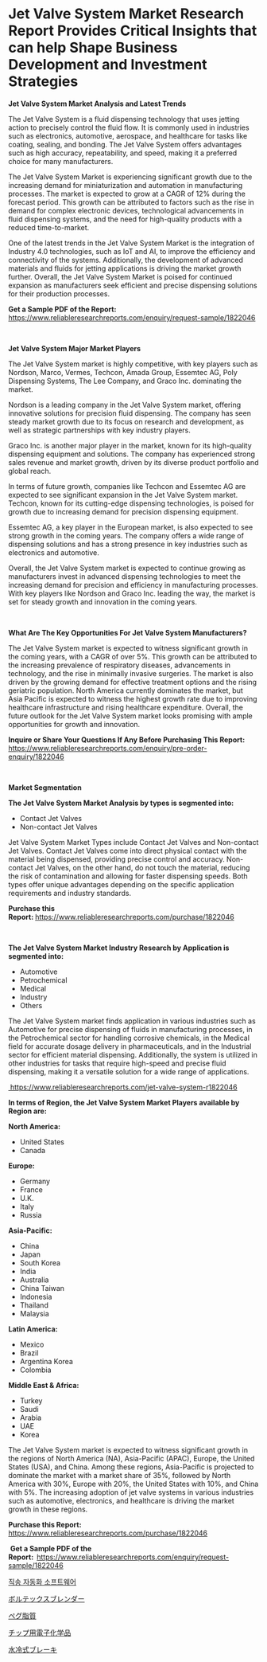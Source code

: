 <p><h1>Jet Valve System Market Research Report Provides Critical Insights that can help Shape Business Development and Investment Strategies</h1></p><p><strong>Jet Valve System Market Analysis and Latest Trends</strong></p>
<p><p>The Jet Valve System is a fluid dispensing technology that uses jetting action to precisely control the fluid flow. It is commonly used in industries such as electronics, automotive, aerospace, and healthcare for tasks like coating, sealing, and bonding. The Jet Valve System offers advantages such as high accuracy, repeatability, and speed, making it a preferred choice for many manufacturers.</p><p>The Jet Valve System Market is experiencing significant growth due to the increasing demand for miniaturization and automation in manufacturing processes. The market is expected to grow at a CAGR of 12% during the forecast period. This growth can be attributed to factors such as the rise in demand for complex electronic devices, technological advancements in fluid dispensing systems, and the need for high-quality products with a reduced time-to-market.</p><p>One of the latest trends in the Jet Valve System Market is the integration of Industry 4.0 technologies, such as IoT and AI, to improve the efficiency and connectivity of the systems. Additionally, the development of advanced materials and fluids for jetting applications is driving the market growth further. Overall, the Jet Valve System Market is poised for continued expansion as manufacturers seek efficient and precise dispensing solutions for their production processes.</p></p>
<p><strong>Get a Sample PDF of the Report:&nbsp;</strong> <a href="https://www.reliableresearchreports.com/enquiry/request-sample/1822046">https://www.reliableresearchreports.com/enquiry/request-sample/1822046</a></p>
<p>&nbsp;</p>
<p><strong>Jet Valve System Major Market Players</strong></p>
<p><p>The Jet Valve System market is highly competitive, with key players such as Nordson, Marco, Vermes, Techcon, Amada Group, Essemtec AG, Poly Dispensing Systems, The Lee Company, and Graco Inc. dominating the market.</p><p>Nordson is a leading company in the Jet Valve System market, offering innovative solutions for precision fluid dispensing. The company has seen steady market growth due to its focus on research and development, as well as strategic partnerships with key industry players.</p><p>Graco Inc. is another major player in the market, known for its high-quality dispensing equipment and solutions. The company has experienced strong sales revenue and market growth, driven by its diverse product portfolio and global reach.</p><p>In terms of future growth, companies like Techcon and Essemtec AG are expected to see significant expansion in the Jet Valve System market. Techcon, known for its cutting-edge dispensing technologies, is poised for growth due to increasing demand for precision dispensing equipment.</p><p>Essemtec AG, a key player in the European market, is also expected to see strong growth in the coming years. The company offers a wide range of dispensing solutions and has a strong presence in key industries such as electronics and automotive.</p><p>Overall, the Jet Valve System market is expected to continue growing as manufacturers invest in advanced dispensing technologies to meet the increasing demand for precision and efficiency in manufacturing processes. With key players like Nordson and Graco Inc. leading the way, the market is set for steady growth and innovation in the coming years.</p></p>
<p>&nbsp;</p>
<p><strong>What Are The Key Opportunities For Jet Valve System Manufacturers?</strong></p>
<p><p>The Jet Valve System market is expected to witness significant growth in the coming years, with a CAGR of over 5%. This growth can be attributed to the increasing prevalence of respiratory diseases, advancements in technology, and the rise in minimally invasive surgeries. The market is also driven by the growing demand for effective treatment options and the rising geriatric population. North America currently dominates the market, but Asia Pacific is expected to witness the highest growth rate due to improving healthcare infrastructure and rising healthcare expenditure. Overall, the future outlook for the Jet Valve System market looks promising with ample opportunities for growth and innovation.</p></p>
<p><strong>Inquire or Share Your Questions If Any Before Purchasing This Report:</strong> <a href="https://www.reliableresearchreports.com/enquiry/pre-order-enquiry/1822046">https://www.reliableresearchreports.com/enquiry/pre-order-enquiry/1822046</a></p>
<p>&nbsp;</p>
<p><strong>Market Segmentation</strong></p>
<p><strong>The Jet Valve System Market Analysis by types is segmented into:</strong></p>
<p><ul><li>Contact Jet Valves</li><li>Non-contact Jet Valves</li></ul></p>
<p><p>Jet Valve System Market Types include Contact Jet Valves and Non-contact Jet Valves. Contact Jet Valves come into direct physical contact with the material being dispensed, providing precise control and accuracy. Non-contact Jet Valves, on the other hand, do not touch the material, reducing the risk of contamination and allowing for faster dispensing speeds. Both types offer unique advantages depending on the specific application requirements and industry standards.</p></p>
<p><strong>Purchase this Report:&nbsp;</strong><a href="https://www.reliableresearchreports.com/purchase/1822046">https://www.reliableresearchreports.com/purchase/1822046</a></p>
<p>&nbsp;</p>
<p><strong>The Jet Valve System Market Industry Research by Application is segmented into:</strong></p>
<p><ul><li>Automotive</li><li>Petrochemical</li><li>Medical</li><li>Industry</li><li>Others</li></ul></p>
<p><p>The Jet Valve System market finds application in various industries such as Automotive for precise dispensing of fluids in manufacturing processes, in the Petrochemical sector for handling corrosive chemicals, in the Medical field for accurate dosage delivery in pharmaceuticals, and in the Industrial sector for efficient material dispensing. Additionally, the system is utilized in other industries for tasks that require high-speed and precise fluid dispensing, making it a versatile solution for a wide range of applications.</p></p>
<p><a href="https://www.reliableresearchreports.com/jet-valve-system-r1822046">&nbsp;https://www.reliableresearchreports.com/jet-valve-system-r1822046</a></p>
<p><strong>In terms of Region, the Jet Valve System Market Players available by Region are:</strong></p>
<p>
    <p> <strong> North America: </strong>
        <ul>
            <li>United States</li>
            <li>Canada</li>
        </ul>
        </p> 
    <p> <strong> Europe: </strong>
        <ul>
            <li>Germany</li>
            <li>France</li>
            <li>U.K.</li>
            <li>Italy</li>
            <li>Russia</li>
        </ul>
        </p> 
    <p> <strong> Asia-Pacific: </strong>
        <ul>
            <li>China</li>
            <li>Japan</li>
            <li>South Korea</li>
            <li>India</li>
            <li>Australia</li>
            <li>China Taiwan</li>
            <li>Indonesia</li>
            <li>Thailand</li>
            <li>Malaysia</li>
        </ul>
        </p> 
    <p> <strong> Latin America: </strong>
        <ul>
            <li>Mexico</li>
            <li>Brazil</li>
            <li>Argentina Korea</li>
            <li>Colombia</li>
        </ul>
        </p> 
    <p> <strong> Middle East & Africa: </strong>
        <ul>
            <li>Turkey</li>
            <li>Saudi</li>
            <li>Arabia</li>
            <li>UAE</li>
            <li>Korea</li>
        </ul>
    </p>
    </p>
<p><p>The Jet Valve System market is expected to witness significant growth in the regions of North America (NA), Asia-Pacific (APAC), Europe, the United States (USA), and China. Among these regions, Asia-Pacific is projected to dominate the market with a market share of 35%, followed by North America with 30%, Europe with 20%, the United States with 10%, and China with 5%. The increasing adoption of jet valve systems in various industries such as automotive, electronics, and healthcare is driving the market growth in these regions.</p></p>
<p><strong>Purchase this Report: </strong><a href="https://www.reliableresearchreports.com/purchase/1822046">https://www.reliableresearchreports.com/purchase/1822046</a></p>
<p>&nbsp;<strong>Get a Sample PDF of the Report:&nbsp;&nbsp;</strong><a href="https://www.reliableresearchreports.com/enquiry/request-sample/1822046">https://www.reliableresearchreports.com/enquiry/request-sample/1822046</a></p>
<p><strong></strong></p>
<p><p><a href="https://medium.com/@bennyuigleyjks/%EB%93%9C%EB%A1%AD-%EB%B0%B0%EC%86%A1-%EC%9E%90%EB%8F%99%ED%99%94-%EC%86%8C%ED%94%84%ED%8A%B8%EC%9B%A8%EC%96%B4-%EC%8B%9C%EC%9E%A5%EC%9D%80-%EC%8B%9C%EC%9E%A5-%EC%A0%90%EC%9C%A0%EC%9C%A8-%ED%81%AC%EA%B8%B0-%EB%B0%8F-2031%EB%85%84%EA%B9%8C%EC%A7%80-%EC%98%88%EC%83%81%EB%90%9C-%EC%98%88%EC%B8%A1%EC%97%90-%EC%B4%88%EC%A0%90%EC%9D%84-%EB%A7%9E%EC%B6%94%EA%B3%A0-%EC%9E%88%EC%8A%B5%EB%8B%88%EB%8B%A4-61aa12e34864">직송 자동화 소프트웨어</a></p><p><a href="https://medium.com/@lauriank/%E6%B8%A6%E5%B7%BB%E3%81%8D%E3%83%96%E3%83%AC%E3%83%B3%E3%83%80%E3%83%BC%E5%B8%82%E5%A0%B4-%E7%AB%B6%E4%BA%89%E5%88%86%E6%9E%90-%E5%B8%82%E5%A0%B4%E5%8B%95%E5%90%91-%E3%81%8A%E3%82%88%E3%81%B32031%E5%B9%B4%E3%81%BE%E3%81%A7%E3%81%AE%E4%BA%88%E6%B8%AC-6aa505cec2a4">ボルテックスブレンダー</a></p><p><a href="https://github.com/dathomson6534/Market-Research-Report-List-1/blob/main/432533641040.md">ペグ脂質</a></p><p><a href="https://github.com/xemfu2379520/Market-Research-Report-List-1/blob/main/915868441041.md">チップ用電子化学品</a></p><p><a href="https://medium.com/@carolynsparkly/%E3%82%A6%E3%82%A9%E3%83%BC%E3%82%BF%E3%83%BC%E3%82%AF%E3%83%BC%E3%83%A9%E3%83%BC%E3%83%89%E3%83%96%E3%83%AC%E3%83%BC%E3%82%AD%E5%B8%82%E5%A0%B4-%E7%AB%B6%E4%BA%89%E5%88%86%E6%9E%90-%E5%B8%82%E5%A0%B4%E5%8B%95%E5%90%91-2031%E5%B9%B4%E3%81%BE%E3%81%A7%E3%81%AE%E4%BA%88%E6%B8%AC-dea7664c17e3">水冷式ブレーキ</a></p></p>